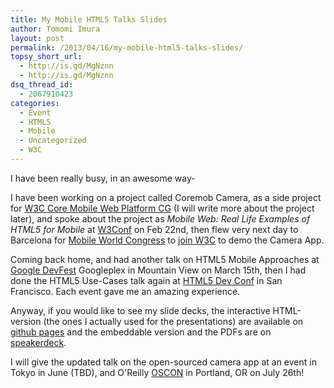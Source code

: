```yaml
---
title: My Mobile HTML5 Talks Slides
author: Tomomi Imura
layout: post
permalink: /2013/04/16/my-mobile-html5-talks-slides/
topsy_short_url:
  - http://is.gd/MgNznn
  - http://is.gd/MgNznn
dsq_thread_id:
  - 2067910423
categories:
  - Event
  - HTML5
  - Mobile
  - Uncategorized
  - W3C
---
```

I have been really busy, in an awesome way-

I have been working on a project called Coremob Camera, as a side project for <a href="http://www.w3.org/community/coremob/" target="_blank">W3C Core Mobile Web Platform CG</a> (I will write more about the project later), and spoke about the project as *Mobile Web: Real Life Examples of HTML5 for Mobile* at <a href="http://www.w3.org/conf/2013sf/" target="_blank">W3Conf</a> on Feb 22nd, then flew very next day to Barcelona for <a href="http://www.mobileworldcongress.com/" target="_blank">Mobile World Congress</a> to <a href="http://www.w3.org/2013/MWC/" target="_blank">join W3C</a> to demo the Camera App.

Coming back home, and had another talk on HTML5 Mobile Approaches at <a href="https://plus.google.com/events/ci87mj5k218hh7md4h617q37848" target="_blank">Google DevFest</a> Googleplex in Mountain View on March 15th, then I had done the HTML5 Use-Cases talk again at <a href="http://html5devconf.com/" target="_blank">HTML5 Dev Conf</a> in San Francisco. Each event gave me an amazing experience.

Anyway, if you would like to see my slide decks, the interactive HTML-version (the ones I actually used for the presentations) are available on <a href="https://github.com/girliemac/presentation-slides" target="_blank">github pages</a> and the embeddable version and the PDFs are on <a href="https://speakerdeck.com/girlie_mac" target="_blank">speakerdeck</a>.


<script async class="speakerdeck-embed" data-id="9271c6d08909013050d812313d06f520" data-ratio="1.6" src="//speakerdeck.com/assets/embed.js"></script>

<script async class="speakerdeck-embed" data-id="e7df3740890f013012ae22000a1cbfb9" data-ratio="1.6" src="//speakerdeck.com/assets/embed.js"></script>


I will give the updated talk on the open-sourced camera app at an event in Tokyo in June (TBD), and O'Reilly <a href="http://www.oscon.com/oscon2013/" target="_blank">OSCON</a> in Portland, OR on July 26th!